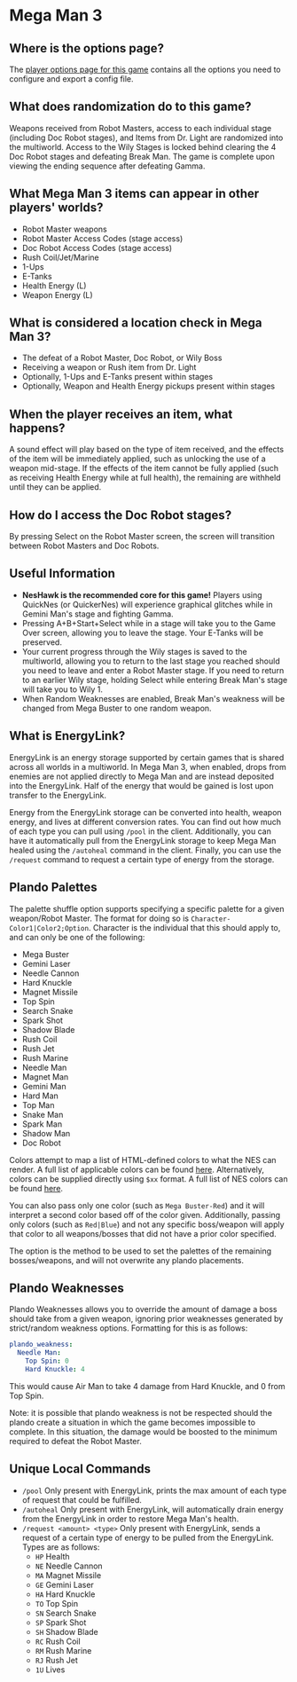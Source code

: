 # Mega Man 3

## Where is the options page?

The [player options page for this game](../player-options) contains all the options you need to configure and export a
config file.

## What does randomization do to this game?

Weapons received from Robot Masters, access to each individual stage (including Doc Robot stages), and Items from Dr. Light are randomized
into the multiworld. Access to the Wily Stages is locked behind clearing the 4 Doc Robot stages and defeating Break Man. The game is complete upon 
viewing the ending sequence after defeating Gamma.

## What Mega Man 3 items can appear in other players' worlds?
- Robot Master weapons
- Robot Master Access Codes (stage access)
- Doc Robot Access Codes (stage access)
- Rush Coil/Jet/Marine
- 1-Ups
- E-Tanks
- Health Energy (L)
- Weapon Energy (L)

## What is considered a location check in Mega Man 3?
- The defeat of a Robot Master, Doc Robot, or Wily Boss
- Receiving a weapon or Rush item from Dr. Light
- Optionally, 1-Ups and E-Tanks present within stages
- Optionally, Weapon and Health Energy pickups present within stages

## When the player receives an item, what happens?
A sound effect will play based on the type of item received, and the effects of the item will be immediately applied, 
such as unlocking the use of a weapon mid-stage. If the effects of the item cannot be fully applied (such as receiving 
Health Energy while at full health), the remaining are withheld until they can be applied.

## How do I access the Doc Robot stages?
By pressing Select on the Robot Master screen, the screen will transition between Robot Masters and
Doc Robots.

## Useful Information
* **NesHawk is the recommended core for this game!** Players using QuickNes (or QuickerNes) will experience graphical 
  glitches while in Gemini Man's stage and fighting Gamma.
* Pressing A+B+Start+Select while in a stage will take you to the Game Over screen, allowing you to leave the stage. 
  Your E-Tanks will be preserved.
* Your current progress through the Wily stages is saved to the multiworld, allowing you to return to the last stage you
  reached should you need to leave and enter a Robot Master stage. If you need to return to an earlier Wily stage, holding 
  Select while entering Break Man's stage will take you to Wily 1.
* When Random Weaknesses are enabled, Break Man's weakness will be changed from Mega Buster to one random weapon.


## What is EnergyLink?
EnergyLink is an energy storage supported by certain games that is shared across all worlds in a multiworld. In Mega Man
 3, when enabled, drops from enemies are not applied directly to Mega Man and are instead deposited into the EnergyLink.
Half of the energy that would be gained is lost upon transfer to the EnergyLink. 

Energy from the EnergyLink storage can be converted into health, weapon energy, and lives at different conversion rates.
You can find out how much of each type you can pull using `/pool` in the client. Additionally, you can have it 
automatically pull from the EnergyLink storage to keep Mega Man healed using the `/autoheal` command in the client. 
Finally, you can use the `/request` command to request a certain type of energy from the storage.

## Plando Palettes
The palette shuffle option supports specifying a specific palette for a given weapon/Robot Master. The format for doing 
so is `Character-Color1|Color2;Option`. Character is the individual that this should apply to, and can only be one of 
the following:
- Mega Buster
- Gemini Laser
- Needle Cannon
- Hard Knuckle
- Magnet Missile
- Top Spin
- Search Snake
- Spark Shot
- Shadow Blade
- Rush Coil
- Rush Jet
- Rush Marine
- Needle Man
- Magnet Man
- Gemini Man
- Hard Man
- Top Man
- Snake Man
- Spark Man
- Shadow Man
- Doc Robot

Colors attempt to map a list of HTML-defined colors to what the NES can render. A full list of applicable colors can be
found [here](https://github.com/MultiworldGG/MultiworldGG/blob/main/worlds/mm2/Color.py#L11). Alternatively, colors can 
be supplied directly using `$xx` format. A full list of NES colors can be found [here](https://www.nesdev.org/wiki/PPU_palettes#2C02).

You can also pass only one color (such as `Mega Buster-Red`) and it will interpret a second color based off of the color
given. Additionally, passing only colors (such as `Red|Blue`) and not any specific boss/weapon will apply that color to 
all weapons/bosses that did not have a prior color specified.

The option is the method to be used to set the palettes of the remaining bosses/weapons, and will not overwrite any 
plando placements.

## Plando Weaknesses
Plando Weaknesses allows you to override the amount of damage a boss should take from a given weapon, ignoring prior 
weaknesses generated by strict/random weakness options. Formatting for this is as follows:
```yaml
plando_weakness:
  Needle Man:
    Top Spin: 0
    Hard Knuckle: 4
```
This would cause Air Man to take 4 damage from Hard Knuckle, and 0 from Top Spin.

Note: it is possible that plando weakness is not be respected should the plando create a situation in which the game 
becomes impossible to complete. In this situation, the damage would be boosted to the minimum required to defeat the 
Robot Master.


## Unique Local Commands
- `/pool` Only present with EnergyLink, prints the max amount of each type of request that could be fulfilled.
- `/autoheal` Only present with EnergyLink, will automatically drain energy from the EnergyLink in order to 
restore Mega Man's health.
- `/request <amount> <type>` Only present with EnergyLink, sends a request of a certain type of energy to be pulled from
the EnergyLink. Types are as follows:
  - `HP` Health
  - `NE` Needle Cannon
  - `MA` Magnet Missile
  - `GE` Gemini Laser
  - `HA` Hard Knuckle
  - `TO` Top Spin
  - `SN` Search Snake
  - `SP` Spark Shot
  - `SH` Shadow Blade
  - `RC` Rush Coil
  - `RM` Rush Marine
  - `RJ` Rush Jet
  - `1U` Lives